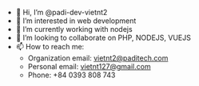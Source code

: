 - 👋 Hi, I’m @padi-dev-vietnt2
- 👀 I’m interested in web development
- 🌱 I’m currently working with nodejs
- 💞️ I’m looking to collaborate on PHP, NODEJS, VUEJS
- 📫 How to reach me: 
  + Organization email: vietnt2@paditech.com
  + Personal email: vietnt127@gmail.com
  + Phone: +84 0393 808 743
 
<!---
padi-dev-vietnt2/padi-dev-vietnt2 is a ✨ special ✨ repository because its `README.md` (this file) appears on your GitHub profile.
You can click the Preview link to take a look at your changes.
--->
